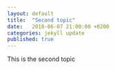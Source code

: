 ```yaml
---
layout: default
title:  "Second topic"
date:   2018-06-07 21:00:00 +0200
categories: jekyll update
published: true
---
```


This is the second topic

